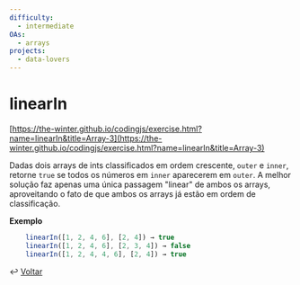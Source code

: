 ```yaml
---
difficulty:
  - intermediate
OAs:
  - arrays
projects:
  - data-lovers
---
```


# linearIn

[https://the-winter.github.io/codingjs/exercise.html?name=linearIn&title=Array-3](https://the-winter.github.io/codingjs/exercise.html?name=linearIn&title=Array-3)

Dadas dois arrays de ints classificados em ordem crescente, `outer` e `inner`,
retorne `true` se todos os números em `inner` aparecerem em `outer`. A melhor
solução faz apenas uma única passagem "linear" de ambos os arrays, aproveitando
o fato de que ambos os arrays já estão em ordem de classificação.

**Exemplo**

```js
    linearIn([1, 2, 4, 6], [2, 4]) → true
    linearIn([1, 2, 4, 6], [2, 3, 4]) → false
    linearIn([1, 2, 4, 4, 6], [2, 4]) → true
```

↩️ [Voltar](../../README.md)
